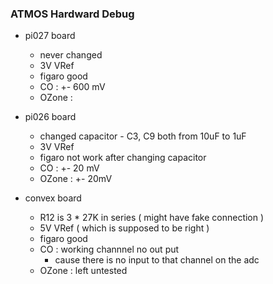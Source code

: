 ### ATMOS Hardward Debug

* pi027 board
	* never changed
	* 3V VRef
	* figaro good
	* CO : +- 600 mV
	* OZone :

* pi026 board
	* changed capacitor - C3, C9 both from 10uF to 1uF
	* 3V VRef
	* figaro not work after changing capacitor
	* CO : +- 20 mV
	* OZone : +- 20mV

* convex board
	* R12 is 3 * 27K in series ( might have fake connection )
	* 5V VRef ( which is supposed to be right )
	* figaro good
	* CO : working channnel no out put 
		* cause there is no input to that channel on the adc
	* OZone : left untested
